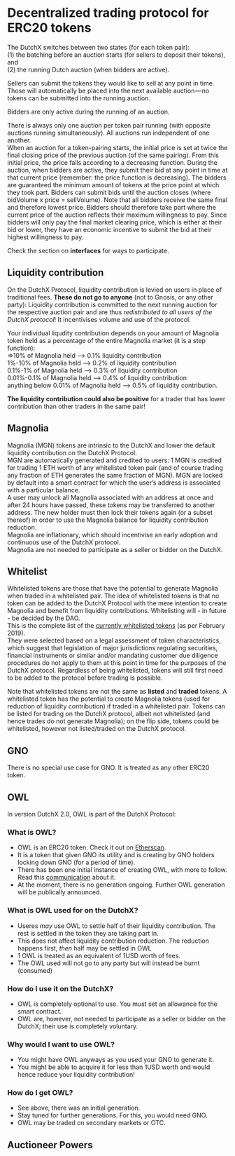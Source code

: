 # Decentralized trading protocol for ERC20 tokens

The DutchX switches between two states (for each token pair):  
(1) the batching before an auction starts (for sellers to deposit their tokens), and  
(2) the running Dutch auction (when bidders are active).  

Sellers can submit the tokens they would like to sell at any point in time. Those will automatically be placed into the next available auction — no tokens can be submitted into the running auction.  

Bidders are only active during the running of an auction.  

There is always only one auction per token pair running (with opposite auctions running simultaneously). All auctions run independent of one another.  
When an auction for a token-pairing starts, the initial price is set at twice the final closing price of the previous auction (of the same pairing). From this initial price, the price falls according to a decreasing function. During the auction, when bidders are active, they submit their bid at any point in time at that current price (remember: the price function is decreasing). The bidders are guaranteed the minimum amount of tokens at the price point at which they took part. Bidders can submit bids until the auction closes (where bidVolume x price = sellVolume). Note that all bidders receive the same final and therefore lowest price. Bidders should therefore take part where the current price of the auction reflects their maximum willingness to pay.
Since bidders will only pay the final market clearing price, which is either at their bid or lower, they have an economic incentive to submit the bid at their highest willingness to pay.
  
Check the section on **interfaces** for ways to participate.  
  
## Liquidity contribution
On the DutchX Protocol, liquidity contribution is levied on users in place of traditional fees. 
**These do not go to anyone** (not to Gnosis, or any other party):
Liquidity contribution is committed to the next running auction for the respective auction pair and are thus *redistributed to all users of the DutchX protocol*! It incentivises volume and use of the protocol.  

Your individual liqudity contribution depends on your amount of Magnolia token held as a percentage of the entire Magnolia market (it is a step function):  
=>10% of Magnolia held --> 0.1% liquidity contribution  
1%-10% of Magnolia held --> 0.2% of liquidity contribution  
0.1%-1% of Magnolia held --> 0.3% of liquidity contribution   
0.01%-0.1% of Magnolia held --> 0.4% of liquidity contribution  
anything below 0.01% of Magnolia held --> 0.5% of liquidity contribution.  
  
 **The liquidity contribution could also be positive** for a trader that has lower contribution than other traders in the same pair! 

## Magnolia 
Magnolia (MGN) tokens are intrinsic to the DutchX and lower the default liquidity contribution on the DutchX Protocol.  
MGN are automatically generated and credited to users: 1 MGN is credited for trading 1 ETH worth of any whitelisted token pair (and of course trading any fraction of ETH generates the same fraction of MGN).
MGN are locked by default into a smart contract for which the user’s address is associated with a particular balance.  
A user may unlock all Magnolia associated with an address at once and after 24 hours have passed, these tokens may be transferred to another address. The new holder must then lock their tokens again (or a subset thereof) in order to use the Magnolia balance for liquidity contribution reduction.  
Magnolia are inflationary, which should incentivise an early adoption and continuous use of the DutchX protocol.  
Magnolia are not needed to participate as a seller or bidder on the DutchX.

## Whitelist
Whitelisted tokens are those that have the potential to generate Magnolia when traded in a whitelisted pair. The idea of whitelisted tokens is that no token can be added to the DutchX Protocol with the mere intention to create Magnolia and benefit from liquidity contributions.
Whitelisting will - in future - be decided by the DAO.  
This is the complete list of the [currently whitelisted tokens](https://github.com/gnosis/dx-contracts/blob/release/2.0/test/resources/approve-tokens/dxDAO_approved_tokens.js) (as per February 2019).  
They were selected based on a legal assessment of token characteristics, which suggest that legislation of major jurisdictions regulating securities, financial instruments or similar and/or mandating customer due diligence procedures do not apply to them at this point in time for the purposes of the DutchX protocol.
Regardless of being whitelisted, tokens will still first need to be added to the protocol before trading is possible.  
 
Note that whitelisted tokens are not the same as **listed** and **traded** tokens. A whitelisted token has the potential to create Magnolia tokens (used for reduction of liquidity contribution) if traded in a whitelisted pair. Tokens can be listed for trading on the DutchX protocol, albeit not whitelisted (and hence trades do not generate Magnolia); on the flip side, tokens could be whitelisted, however not listed/traded on the DutchX protocol.

## GNO
There is no special use case for GNO. It is treated as any other ERC20 token.

## OWL
In version DutchX 2.0, OWL is part of the DutchX Protocol:

### What is OWL?
- OWL is an ERC20 token. Check it out on [Etherscan](https://etherscan.io/token/0x1a5f9352af8af974bfc03399e3767df6370d82e4).
- It is a token that given GNO its utility and is creating by GNO holders locking down GNO (for a period of time).
- There has been one initial instance of creating OWL, with more to follow. Read this [communication](https://blog.gnosis.pm/generate-your-first-owl-using-gno-2205eb098f8) about it.
- At the moment, there is no generation ongoing. Further OWL generation will be publically announced.

### What is OWL used for on the DutchX?
- Useres *may* use OWL to settle half of their liquidity contribution. The rest is settled in the token they are taking part in.
- This does not affect liquidity contribution reduction. The reduction happens first, *then* half may be settled in OWL
- 1 OWL is treated as an equivalent of 1USD worth of fees.
- The OWL used will not go to any party but will instead be burnt (consumed)

### How do I use it on the DutchX?
- OWL is completely optional to use. You must set an allowance for the smart contract.
- OWL are, however, not needed to participate as a seller or bidder on the DutchX; their use is completely voluntary.

### Why would I want to use OWL?
- You might have OWL anyways as you used your GNO to generate it.
- You might be able to acquire it for less than 1USD worth and would hence reduce your liquidity contribution!

### How do I get OWL?
- See above, there was an initial generation. 
- Stay tuned for further generations. For this, you would need GNO.
- OWL may be traded on secondary markets or OTC.

## Auctioneer Powers
